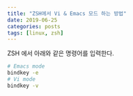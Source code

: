 ```yaml
---
title: "ZSH에서 Vi & Emacs 모드 하는 방법"
date: 2019-06-25
categories: posts
tags: [linux, zsh] 
---
```


ZSH 에서 아래와 같은 명령어를 입력한다.

```bash
# Emacs mode
bindkey -e
# Vi mode
bindkey -v
```
